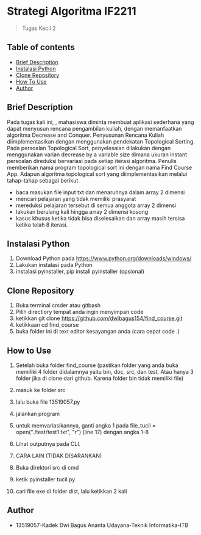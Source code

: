 # Strategi Algoritma IF2211
> Tugas Kecil 2


## Table of contents
* [Brief Description](#brief-description)
* [Instalasi Python](#instalasi-python)
* [Clone Repository](#clone-repository)
* [How To Use](#how-to-use)
* [Author](#author)


## Brief Description
Pada tugas kali ini, , mahasiswa diminta membuat aplikasi sederhana yang dapat menyusun rencana pengambilan kuliah, dengan memanfaatkan algoritma Decrease and Conquer. Penyusunan Rencana Kuliah diimplementasikan dengan menggunakan pendekatan Topological Sorting. 
Pada persoalan Topological Sort, penyelesaian dilakukan dengan menggunakan varian decrease by a variable size dimana ukuran instant persoalan direduksi bervariasi pada setiap iterasi algoritma. Penulis memberikan nama program topological sort ini dengan nama Find Course App. Adapun algoritma topological sort yang diimplementasikan melalui tahap-tahap sebagai berikut
- baca masukan file input txt dan menaruhnya dalam array 2 dimensi
- mencari pelajaran yang tidak memiliki prasyarat
- mereduksi pelajaran tersebut di semua anggota array 2 dimensi 
- lakukan berulang kali hingga array 2 dimensi kosong 
- kasus khusus ketika tidak bisa diselesaikan dan array masih tersisa ketika telah 8 iterasi. 


## Instalasi Python
1. Download Python pada https://www.python.org/downloads/windows/
2. Lakukan instalasi pada Python
3. instalasi pyinstaller, pip install pyinstaller (opsional)


## Clone Repository
1. Buka terminal cmder atau gitbash 
2. Pilih directiory tempat anda ingin menyimpan code 
3. ketikkan git clone https://github.com/dwibagus154/find_course.git 
4. ketikkaan cd find_course
5. buka folder ini di text editor kesayangan anda (cara cepat code .)


## How to Use
1. Setelah buka folder find_course (pastikan folder yang anda buka memiliki 4 folder didalamnya yaitu bin, doc, src, dan test. Atau hanya 3 folder jika di clone dari github. Karena folder bin tidak memiliki file)
2. masuk ke folder src
3. lalu buka file 13519057.py
4. jalankan program 
5. untuk memvariasikannya, ganti angka 1 pada file_tucil = open("./test/test1.txt", "r") (line 17) dengan angka 1-8
6. Lihat outputnya pada CLI.

7. CARA LAIN (TIDAK DISARANKAN)
8. Buka direktori src di cmd 
9. ketik pyinstaller tucil.py
10. cari file exe di folder dist, lalu ketikkan 2 kali 

## Author
* 13519057-Kadek Dwi Bagus Ananta Udayana-Teknik Informatika-ITB
